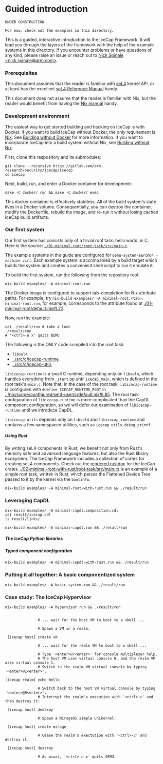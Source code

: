 # Guided introduction

```
UNDER CONSTRUCTION

For now, check out the examples in this directory.
```

This is a guided, interactive introduction to the IceCap Framework. It will lead you through the layers of the framework with the help of the example systems in this directory. If you encounter problems or have questions of any kind, please raise an issue or reach out to [Nick Spinale &lt;nick.spinale@arm.com&gt;](mailto:nick.spinale@arm.com).

### Prerequisites

This document assumes that the reader is familiar with [seL4](https://sel4.systems/) kernel API, or at least has the excellent [seL4 Reference Manual](https://sel4.systems/Info/Docs/seL4-manual-latest.pdf) handy.

This document does not assume that the reader is familiar with Nix, but the reader would benefit from having the [Nix manual](https://nixos.org/manual/nix/stable/) handy.

### Development environment

The easiest way to get started building and hacking on IceCap is with Docker.
If you want to build IceCap without Docker, the only requirement is [Nix](https://nixos.org/manual/nix/stable/). See [Building without Docker](../docs/building-without-docker.md) for more information.
If you want to incorporate IceCap into a build system without Nix, see [Building without Nix](../docs/building-without-nix.md).

First, clone this respository and its submodules:

```
git clone --recursive https://gitlab.com/arm-research/security/icecap/icecap
cd icecap
```

Next, build, run, and enter a Docker container for development:

```
make -C docker/ run && make -C docker/ exec
```

This docker container is effectively stateless. All of the build system's state lives in a Docker volume. Consequentially, you can destroy the container, modify the Dockerfile, rebuild the image, and re-run it without losing cached IceCap build artifacts.

### Our first system

Our first system has consists only of a trivial root task: hello world, in C.
Here is the source: [`./01-minimal-root/root-task/src/main.c`](./01-minimal-root/root-task/src/main.c).

The example systems in the guide are configured for `qemu-system-aarch64 -machine virt`.
Each example system is accompanied by a build target which builds the system and creates a convenient shell script to run it emulate it.

To build the first system, run the following from the repository root:

```
nix-build examples/ -A minimal-root.run
```

The Docker image is configured to support tab-completion for Nix attribute paths. For example, try `nix-build examples/ -A minimal-root.<tab>`. `minimal-root.run`, for example, corresponds to the attribute found at [./01-minimal-root/default.nix#L23](./01-minimal-root/default.nix#L23).

Now, run the example:

```
cat ./result/run # take a look
./result/run
# '<ctrl>-a x' quits QEMU
```

The following is the ONLY code compiled into the root task:
- `libsel4`
- [../src/c/icecap-runtime](../src/c/icecap-runtime)
- [../src/c/icecap-utils](../src/c/icecap-utils)

`libicecap-runtime` is a small C runtime, depending only on `libsel4`, which handles everything from `_start` up until `icecap_main`, which is defined in the root task's `main.c`. Note that, in the case of the root task, `libicecap-runtime` is configured with `#define ICECAP_RUNTIME_ROOT` in [../nix/scope/configured/sel4-user/c/default.nix#L85](../nix/scope/configured/sel4-user/c/default.nix#L85). The root task configuration of `libicecap-runtime` is more complicated than the CapDL component configuration, so we will defer our examination of `libicecap-runtime` until we introduce CapDL. 

`libicecap-utils` depends only on `libsel4` and `libicecap-runtime` and contains a few namespaced utilities, such as `icecap_utils_debug_printf`.

##### Using Rust

By writing seL4 components in Rust, we benefit not only from Rust's memory safe and advanced language features, but also the Rust library ecosystem. The IceCap Framework includes a collection of crates for creating seL4 components.
Check out the [rendered rustdoc](https://arm-research.gitlab.io/security/icecap/html/rustdoc/) for the IceCap crates.
[./02-minimal-root-with-rust/root-task/src/main.rs](./02-minimal-root-with-rust/root-task/src/main.rs) is an example of a simple root task, written in Rust, which parses the Flattened Device Tree passed to it by the kernel via the `bootinfo`.

```
nix-build examples/ -A minimal-root-with-rust.run && ./result/run
```

### Leveraging CapDL

```
nix-build examples/ -A minimal-capdl.composition.cdl
cat result/icecap.cdl
ls result/links/

```

```
nix-build examples/ -A minimal-capdl.run && ./result/run
```

##### The IceCap Python libraries

##### Typed component configuration

```
nix-build examples/ -A minimal-capdl-with-rust.run && ./result/run
```

### Putting it all together: A basic componentized system

```
nix-build examples/ -A basic-system.run && ./result/run
```

<!-- TODO show off the icecap-sel4 crate -->
<!-- TODO minimal dyndl example -->

### Case study: The IceCap Hypervisor

```
nix-build examples/ -A hypervisor.run && ./result/run
```

```

               # ... wait for the host VM to boot to a shell ...

               # Spawn a VM in a realm:

 [icecap host] create vm

               # ... wait for the realm VM to boot to a shell ...
               
               # Type '<enter>@?<enter>' for console multiplexer help.
               # The host VM uses virtual console 0, and the realm VM uses virtual console 1.
               # Switch to the realm VM virtual console by typing '<enter>@1<enter>'.

[icecap realm] echo hello

               # Switch back to the host VM virtual console by typing '<enter>@0<enter>'.
               # Interrupt the realm's execution with '<ctrl>-c' and then destroy it:

 [icecap host] destroy

               # Spawn a MirageOS simple unikernel:

 [icecap host] create mirage

               # Cease the realm's exectution with '<ctrl>-c' and destroy it:

 [icecap host] destroy

               # As usual, '<ctrl>-a x' quits QEMU.
```
